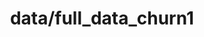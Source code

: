 ---  
schema: schema::data/full_data_churn1  
title: data/full_data_churn1  
organization: Sample Department  
notes: Used in 1 lineage(s)  
resources:  
  - name: data/full_data_churn1 
    url: file:/Users/kensu/Kensu_INC/Telecom_Churn_Example2.2.0/data/full_data_churn1 
    format : Parquet  
license: None  
category:
  - Education  
maintainer: User  
maintainer_email: UserMail  
---